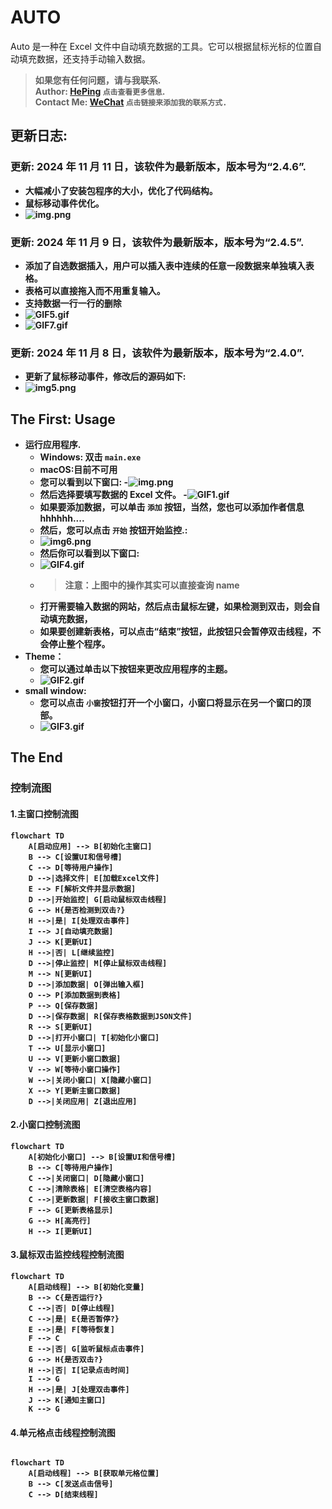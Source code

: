 AUTO
========
Auto 是一种在 Excel 文件中自动填充数据的工具。它可以根据鼠标光标的位置自动填充数据，还支持手动输入数据。
> <b>如果您有任何问题，请与我联系.<br>
> Author: [HePing](https://github.com/UF4OVER) `点击查看更多信息`. <br>
> Contact Me: [WeChat](https://github.com/UF4OVER/auto_excal/blob/master/docs/img_1.png) `点击链接来添加我的联系方式.`<br>



## 更新日志:

### 更新: 2024 年 11 月 11 日，该软件为最新版本，版本号为“2.4.6”.<br>
  - 大幅减小了安装包程序的大小，优化了代码结构。
  - 鼠标移动事件优化。
  - ![img.png](docs/img7.png)
### 更新: 2024 年 11 月 9 日，该软件为最新版本，版本号为“2.4.5”.<br>
  - 添加了自选数据插入，用户可以插入表中连续的任意一段数据来单独填入表格。
  - 表格可以直接拖入而不用重复输入。
  - 支持数据一行一行的删除
  - ![GIF5.gif](docs/GIF5.gif)
  - ![GIF7.gif](docs/GIF7.gif)
### 更新: 2024 年 11 月 8 日，该软件为最新版本，版本号为“2.4.0”.<br>
  - 更新了鼠标移动事件，修改后的源码如下:
  - ![img5.png](docs/img5.png)

## The First: Usage
- 运行应用程序.
    - Windows: 双击 `main.exe`
    - macOS:目前不可用
  - 您可以看到以下窗口:
  -![img.png](docs/img.png)
  - 然后选择要填写数据的 Excel 文件。
  -![GIF1.gif](docs/GIF1.gif)
  - 如果要添加数据，可以单击 `添加` 按钮，当然，您也可以添加作者信息 hhhhhh....
  - 然后，您可以点击 `开始` 按钮开始监控.:
  - ![img6.png](docs/img6.png)
  - 然后你可以看到以下窗口:
  - ![GIF4.gif](docs/GIF4.gif)
  - >注意：上图中的操作其实可以直接查询 name
  - 打开需要输入数据的网站，然后点击鼠标左键，如果检测到双击，则会自动填充数据，
  - 如果要创建新表格，可以点击“结束”按钮，此按钮只会暂停双击线程，不会停止整个程序。
- Theme：
  - 您可以通过单击以下按钮来更改应用程序的主题。
  - ![GIF2.gif](docs/GIF2.gif)
- small window:
  - 您可以点击 `小窗`按钮打开一个小窗口，小窗口将显示在另一个窗口<b>的顶部</b>。  
  - ![GIF3.gif](docs/GIF3.gif)

## The End

### 控制流图
#### 1.主窗口控制流图
```mermaid
flowchart TD
    A[启动应用] --> B[初始化主窗口]
    B --> C[设置UI和信号槽]
    C --> D[等待用户操作]
    D -->|选择文件| E[加载Excel文件]
    E --> F[解析文件并显示数据]
    D -->|开始监控| G[启动鼠标双击线程]
    G --> H{是否检测到双击?}
    H -->|是| I[处理双击事件]
    I --> J[自动填充数据]
    J --> K[更新UI]
    H -->|否| L[继续监控]
    D -->|停止监控| M[停止鼠标双击线程]
    M --> N[更新UI]
    D -->|添加数据| O[弹出输入框]
    O --> P[添加数据到表格]
    P --> Q[保存数据]
    D -->|保存数据| R[保存表格数据到JSON文件]
    R --> S[更新UI]
    D -->|打开小窗口| T[初始化小窗口]
    T --> U[显示小窗口]
    U --> V[更新小窗口数据]
    V --> W[等待小窗口操作]
    W -->|关闭小窗口| X[隐藏小窗口]
    X --> Y[更新主窗口数据]
    D -->|关闭应用| Z[退出应用]
```

#### 2.小窗口控制流图

```mermaid
flowchart TD
    A[初始化小窗口] --> B[设置UI和信号槽]
    B --> C[等待用户操作]
    C -->|关闭窗口| D[隐藏小窗口]
    C -->|清除表格| E[清空表格内容]
    C -->|更新数据| F[接收主窗口数据]
    F --> G[更新表格显示]
    G --> H[高亮行]
    H --> I[更新UI]

```


#### 3.鼠标双击监控线程控制流图
```mermaid
flowchart TD
    A[启动线程] --> B[初始化变量]
    B --> C{是否运行?}
    C -->|否| D[停止线程]
    C -->|是| E{是否暂停?}
    E -->|是| F[等待恢复]
    F --> C
    E -->|否| G[监听鼠标点击事件]
    G --> H{是否双击?}
    H -->|否| I[记录点击时间]
    I --> G
    H -->|是| J[处理双击事件]
    J --> K[通知主窗口]
    K --> G

```

#### 4.单元格点击线程控制流图
```mermaid

flowchart TD
    A[启动线程] --> B[获取单元格位置]
    B --> C[发送点击信号]
    C --> D[结束线程]

```

